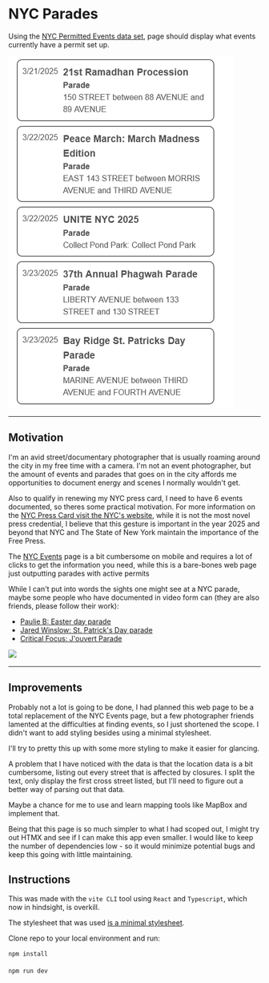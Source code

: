 # NYC Parades

Using the [NYC Permitted Events data set](https://data.cityofnewyork.us/City-Government/NYC-Permitted-Event-Information/tvpp-9vvx), page should display what events currently have a permit set up.

![](./readme-screenshot.png)

***

## Motivation

I'm an avid street/documentary photographer that is usually roaming around the city in my free time with a camera. I'm not an event photographer, but the amount of events and parades that goes on in the city affords me opportunities to document energy and scenes I normally wouldn't get. 

Also to qualify in renewing my NYC press card, I need to have 6 events documented, so theres some practical motivation. For more information on the [NYC Press Card visit the NYC's website](https://www.nyc.gov/site/mome/press-card/press-card.page), while it is not the most novel press credential, I believe that this gesture is important in the year 2025 and beyond that NYC and The State of New York maintain the importance of the Free Press.

The [NYC Events](https://www.nyc.gov/events/index.html) page is a bit cumbersome on mobile and requires a lot of clicks to get the information you need, while this is a bare-bones web page just outputting parades with active permits

While I can't put into words the sights one might see at a NYC parade, maybe some people who have documented in video form can (they are also friends, please follow their work):

* [Paulie B: Easter day parade](https://www.youtube.com/watch?v=WT0dYvMoRQI)
* [Jared Winslow: St. Patrick's Day parade](https://www.youtube.com/watch?v=psASezft9Eg)
* [Critical Focus: J'ouvert Parade](https://www.youtube.com/watch?v=ktgy0aCTrx8)


![](https://i.ytimg.com/vi/OKOnmH0qC2k/maxresdefault.jpg)

***

## Improvements

Probably not a lot is going to be done, I had planned this web page to be a total replacement of the NYC Events page, but a few photographer friends lamented at the difficulties at finding events, so I just shortened the scope. I didn't want to add styling besides using a minimal stylesheet.

I'll try to pretty this up with some more styling to make it easier for glancing.

A problem that I have noticed with the data is that the location data is a bit cumbersome, listing out every street that is affected by closures. I split the text, only display the first cross street listed, but I'll need to figure out a better way of parsing out that data.

Maybe a chance for me to use and learn mapping tools like MapBox and implement that.

Being that this page is so much simpler to what I had scoped out, I might try out HTMX and see if I can make this app even smaller. I would like to keep the number of dependencies low - so it would minimize potential bugs and keep this going with little maintaining.

## Instructions

This was made with the `vite CLI` tool using `React` and `Typescript`, which now in hindsight, is overkill.

The stylesheet that was used [is a minimal stylesheet](https://github.com/chr15m/minimal-stylesheet).

Clone repo to your local environment and run:

```js
npm install

npm run dev
```